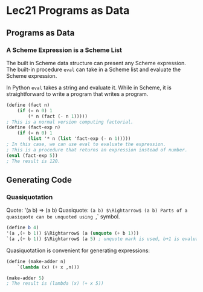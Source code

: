 # Lec21 Programs as Data
## Programs as Data
### A Scheme Expression is a Scheme List
The built in Scheme data structure can present any Scheme expression.
The built-in procedure `eval` can take in a Scheme list and evaluate the Scheme expression.

In Python `eval` takes a string and evaluate it.
While in Scheme, it is straightforward to write a program that writes a program.
```scheme
(define (fact n)
    (if (= n 0) 1 
        (* n (fact (- n 1)))))
; This is a normal version computing factorial.
(define (fact-exp n)
    (if (= n 0) 1
        (list '* n (list 'fact-exp (- n 1)))))
; In this case, we can use eval to evaluate the expression.
; This is a procedure that returns an expression instead of number.
(eval (fact-exp 5))
; The result is 120.
```

## Generating Code
### Quasiquotation
Quote: '(a b) $\Rightarrow$ (a b)
Quasiquote: `(a b) $\Rightarrow$ (a b)
Parts of a quasiquote can be unquoted using `,` symbol.
```scheme
(define b 4)
'(a ,(+ b 1)) $\Rightarrow$ (a (unquote (+ b 1)))
`(a ,(+ b 1)) $\Rightarrow$ (a 5) ; unquote mark is used, b+1 is evaluated and resulting in 5 in place.
```
Quasiquotatiion is convenient for generating expressions:
```scheme
(define (make-adder n)
    `(lambda (x) (+ x ,n)))

(make-adder 5)
; The result is (lambda (x) (+ x 5))
```